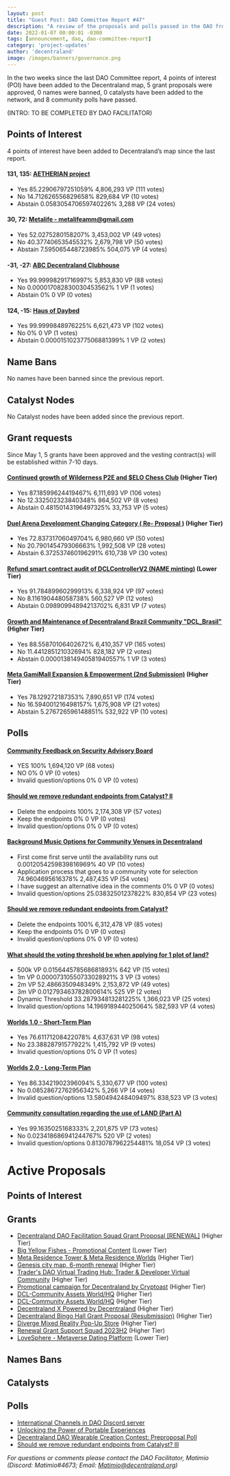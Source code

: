```yaml
---
layout: post
title: "Guest Post: DAO Committee Report #47"
description: "A review of the proposals and polls passed in the DAO from May 1 through May 15".
date: 2022-01-07 00:00:01 -0300
tags: [announcement, dao, dao-committee-report]
category: 'project-updates'
author: 'decentraland'
image: /images/banners/governance.png
---
```


In the two weeks since the last DAO Committee report, 4 points of interest (POI) have been added to the Decentraland map, 5 grant proposals were approved, 0 names were banned, 0 catalysts have been added to the network, and 8 community polls have passed.

(INTRO: TO BE COMPLETED BY DAO FACILITATOR)

## Points of Interest
4 points of interest have been added to Decentraland’s map since the last report.


#### 131, 135: [AETHERIAN project](https://governance.decentraland.org/proposal/?id=08dc6f90-ec26-11ed-ac2d-876c6fc9416f)

* Yes 85.22906797251059% 4,806,293 VP (111 votes)
* No 14.712626556829658% 829,684 VP (10 votes)
* Abstain 0.058305470659740226% 3,288 VP (24 votes)


#### 30, 72: [Metalife - metalifeamm@gmail.com](https://governance.decentraland.org/proposal/?id=db7167d0-eaeb-11ed-ac2d-876c6fc9416f)

* Yes 52.0275280158207% 3,453,002 VP (49 votes)
* No 40.37740653545532% 2,679,798 VP (50 votes)
* Abstain 7.595065448723985% 504,075 VP (4 votes)


#### -31, -27: [ABC Decentraland Clubhouse](https://governance.decentraland.org/proposal/?id=abbc81c0-e2fb-11ed-ae6b-bdc7e2b26a35)

* Yes 99.99998291716997% 5,853,830 VP (88 votes)
* No 0.000017082830030453562% 1 VP (1 votes)
* Abstain 0% 0 VP (0 votes)


#### 124, -15: [Haus of Daybed](https://governance.decentraland.org/proposal/?id=f0609700-e2ea-11ed-ae6b-bdc7e2b26a35)

* Yes 99.9999848976225% 6,621,473 VP (102 votes)
* No 0% 0 VP (1 votes)
* Abstain 0.000015102377506881399% 1 VP (2 votes)


## Name Bans

No names have been banned since the previous report.

## Catalyst Nodes
No Catalyst nodes have been added since the previous report.


## Grant requests
Since May 1, 5 grants have been approved and the vesting contract(s) will be established within 7-10 days.


#### [Continued growth of Wilderness P2E and $ELO Chess Club](https://governance.decentraland.org/proposal/?id=724f7f00-e6f2-11ed-b8f1-75dbe089d333) (Higher Tier)

* Yes 87.18599624419467% 6,111,693 VP (106 votes)
* No 12.332502323840348% 864,502 VP (8 votes)
* Abstain 0.48150143196497325% 33,753 VP (5 votes)


#### [Duel Arena Development Changing Category ( Re- Proposal )](https://governance.decentraland.org/proposal/?id=04112d30-e5d6-11ed-b8f1-75dbe089d333) (Higher Tier)

* Yes 72.83731706049704% 6,980,660 VP (50 votes)
* No 20.790145479306663% 1,992,508 VP (28 votes)
* Abstain 6.372537460196291% 610,738 VP (30 votes)


#### [Refund smart contract audit of DCLControllerV2 (NAME minting)](https://governance.decentraland.org/proposal/?id=1ed8c850-e53e-11ed-b8f1-75dbe089d333) (Lower Tier)

* Yes 91.78489960299913% 6,338,924 VP (97 votes)
* No 8.116190448058738% 560,527 VP (12 votes)
* Abstain 0.09890994894213702% 6,831 VP (7 votes)


#### [Growth and Maintenance of Decentraland Brazil Community &#34;DCL_Brasil&#34;](https://governance.decentraland.org/proposal/?id=a7833c20-e2bf-11ed-ae6b-bdc7e2b26a35) (Higher Tier)

* Yes 88.55870106402672% 6,410,357 VP (165 votes)
* No 11.441285121032694% 828,182 VP (2 votes)
* Abstain 0.000013814940581940557% 1 VP (3 votes)


#### [Meta GamiMall Expansion &amp; Empowerment (2nd Submission)](https://governance.decentraland.org/proposal/?id=6ca30350-df00-11ed-93f4-8f8fa30ce0cd) (Higher Tier)

* Yes 78.129272187353% 7,890,651 VP (174 votes)
* No 16.594001216498157% 1,675,908 VP (21 votes)
* Abstain 5.276726596148851% 532,922 VP (10 votes)


## Polls

#### [Community Feedback on Security Advisory Board](https://governance.decentraland.org/proposal/?id=ba9168e0-ef4f-11ed-813c-b353c3943eab)

* YES 100% 1,694,120 VP (68 votes)
* NO 0% 0 VP (0 votes)
* Invalid question/options 0% 0 VP (0 votes)


#### [Should we remove redundant endpoints from Catalyst? ll](https://governance.decentraland.org/proposal/?id=709968b0-ef44-11ed-813c-b353c3943eab)

* Delete the endpoints 100% 2,174,308 VP (57 votes)
* Keep the endpoints 0% 0 VP (0 votes)
* Invalid question/options 0% 0 VP (0 votes)


#### [Background Music Options for Community Venues in Decentraland](https://governance.decentraland.org/proposal/?id=9b9bc9f0-eb51-11ed-ac2d-876c6fc9416f)

* First come first serve until the availability runs out 0.0012054259839816969% 40 VP (10 votes)
* Application process that goes to a community vote for selection 74.9604695616378% 2,487,435 VP (54 votes)
* I have suggest an alternative idea in the comments 0% 0 VP (0 votes)
* Invalid question/options 25.03832501237822% 830,854 VP (23 votes)


#### [Should we remove redundant endpoints from Catalyst?](https://governance.decentraland.org/proposal/?id=24f524f0-eb50-11ed-ac2d-876c6fc9416f)

* Delete the endpoints 100% 6,312,478 VP (85 votes)
* Keep the endpoints 0% 0 VP (0 votes)
* Invalid question/options 0% 0 VP (0 votes)


#### [What should the voting threshold be when applying for 1 plot of land?](https://governance.decentraland.org/proposal/?id=d36e9660-e957-11ed-a775-5faf35384fa8)

* 500k VP 0.015644578568681893% 642 VP (15 votes)
* 1m VP 0.00007310550733028921% 3 VP (3 votes)
* 2m VP 52.4866350948349% 2,153,872 VP (49 votes)
* 3m VP 0.012793463782800614% 525 VP (2 votes)
* Dynamic Threshold 33.287934813281225% 1,366,023 VP (25 votes)
* Invalid question/options 14.196918944025064% 582,593 VP (4 votes)


#### [Worlds 1.0 - Short-Term Plan](https://governance.decentraland.org/proposal/?id=e712bb50-e822-11ed-b8f1-75dbe089d333)

* Yes 76.61171208422078% 4,637,631 VP (98 votes)
* No 23.38828791577922% 1,415,792 VP (9 votes)
* Invalid question/options 0% 0 VP (1 votes)


#### [Worlds 2.0 - Long-Term Plan](https://governance.decentraland.org/proposal/?id=c3216070-e822-11ed-b8f1-75dbe089d333)

* Yes 86.33421902396094% 5,330,677 VP (100 votes)
* No 0.08528672762956342% 5,266 VP (4 votes)
* Invalid question/options 13.580494248409497% 838,523 VP (3 votes)


#### [Community consultation regarding the use of LAND (Part A)](https://governance.decentraland.org/proposal/?id=b2344a30-e6af-11ed-b8f1-75dbe089d333)

* Yes 99.1635025168333% 2,201,875 VP (73 votes)
* No 0.023418686941244767% 520 VP (2 votes)
* Invalid question/options 0.8130787962254481% 18,054 VP (3 votes)



# Active Proposals

## Points of Interest


## Grants

* [Decentraland DAO Facilitation Squad Grant Proposal [RENEWAL]](https://governance.decentraland.org/proposal/?id=57496610-f545-11ed-9bc2-e5fe350d0c93) (Higher Tier)
* [Big Yellow Fishes - Promotional Content](https://governance.decentraland.org/proposal/?id=cde084e0-f4fd-11ed-9bc2-e5fe350d0c93) (Lower Tier)
* [Meta Residence Tower &amp; Meta Residence Worlds](https://governance.decentraland.org/proposal/?id=b7308600-f4b2-11ed-9bc2-e5fe350d0c93) (Higher Tier)
* [Genesis city map, 6-month renewal](https://governance.decentraland.org/proposal/?id=6b2227f0-f4b2-11ed-9bc2-e5fe350d0c93) (Higher Tier)
* [Trader&#39;s DAO Virtual Trading Hub: Trader &amp; Developer Virtual Community](https://governance.decentraland.org/proposal/?id=e9d6c8e0-f44d-11ed-9bc2-e5fe350d0c93) (Higher Tier)
* [Promotional campaign for Decentraland by Cryptoast](https://governance.decentraland.org/proposal/?id=ed86abc0-f3f0-11ed-9bc2-e5fe350d0c93) (Higher Tier)
* [DCL-Community Assets World/HQ](https://governance.decentraland.org/proposal/?id=1c23b280-f378-11ed-9bc2-e5fe350d0c93) (Higher Tier)
* [DCL-Community Assets World/HQ](https://governance.decentraland.org/proposal/?id=105d2330-f361-11ed-9bc2-e5fe350d0c93) (Higher Tier)
* [Decentraland X Powered by Decentraland](https://governance.decentraland.org/proposal/?id=75683320-f297-11ed-9bc2-e5fe350d0c93) (Higher Tier)
* [Decentraland Bingo Hall Grant Proposal (Resubmission)](https://governance.decentraland.org/proposal/?id=0b91dec0-f05c-11ed-9bc2-e5fe350d0c93) (Higher Tier)
* [Diverge Mixed Reality Pop-Up Store](https://governance.decentraland.org/proposal/?id=3059e000-f05b-11ed-9bc2-e5fe350d0c93) (Higher Tier)
* [Renewal Grant Support Squad 2023H2](https://governance.decentraland.org/proposal/?id=d9de3350-edcd-11ed-ac2d-876c6fc9416f) (Higher Tier)
* [LoveSphere - Metaverse Dating Platform](https://governance.decentraland.org/proposal/?id=68165170-edb5-11ed-ac2d-876c6fc9416f) (Lower Tier)

## Names Bans


## Catalysts


## Polls

* [International Channels in DAO Discord server](https://governance.decentraland.org/proposal/?id=be42c5d0-f65a-11ed-8e4f-8db7948b5171)
* [Unlocking the Power of Portable Experiences](https://governance.decentraland.org/proposal/?id=9a44f1b0-f503-11ed-9bc2-e5fe350d0c93)
* [Decentraland DAO Wearable Creation Contest: Preproposal Poll](https://governance.decentraland.org/proposal/?id=b6d9e9e0-f457-11ed-9bc2-e5fe350d0c93)
* [Should we remove redundant endpoints from Catalyst? lll](https://governance.decentraland.org/proposal/?id=cd182780-f41b-11ed-9bc2-e5fe350d0c93)

*For questions or comments please contact the DAO Facilitator, Matimio (Discord: Matimio#4673; Email: [Matimio@decentraland.org](mailto:Matimio@decentraland.org))*